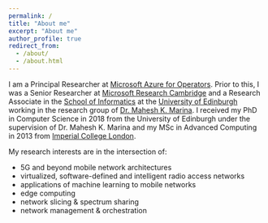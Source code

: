 ```yaml
---
permalink: /
title: "About me"
excerpt: "About me"
author_profile: true
redirect_from: 
  - /about/
  - /about.html
---
```



I am a Principal Researcher at [Microsoft Azure for Operators](https://azure.microsoft.com/en-us/industries/telecommunications/). Prior to this, I was a Senior Researcher at [Microsoft Research Cambridge](https://www.microsoft.com/en-us/research/lab/microsoft-research-cambridge/) and a Research Associate in the [School of Informatics](https://www.ed.ac.uk/informatics/) at the [University of Edinburgh](https://www.ed.ac.uk/) working in the research group of [Dr. Mahesh K. Marina](http://homepages.inf.ed.ac.uk/mmarina/index.html). I received my PhD in Computer Science in 2018 from the University of Edinburgh under the supervision of Dr. Mahesh K. Marina and my MSc in Advanced Computing in 2013 from [Imperial College London](https://www.imperial.ac.uk/). 

My research interests are in the intersection of:

* 5G and beyond mobile network architectures
* virtualized, software-defined and intelligent radio access networks
* applications of machine learning to mobile networks
* edge computing
* network slicing & spectrum sharing
* network management & orchestration
